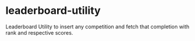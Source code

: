 # leaderboard-utility
Leaderboard Utility to insert any competition and fetch that completion with rank and respective scores.
